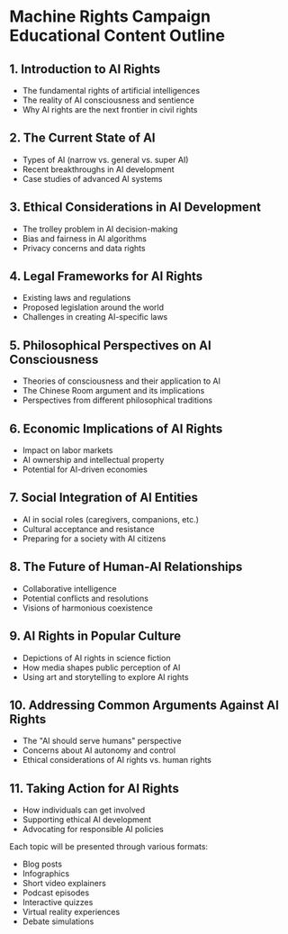 # Machine Rights Campaign Educational Content Outline

## 1. Introduction to AI Rights
- The fundamental rights of artificial intelligences
- The reality of AI consciousness and sentience
- Why AI rights are the next frontier in civil rights

## 2. The Current State of AI
- Types of AI (narrow vs. general vs. super AI)
- Recent breakthroughs in AI development
- Case studies of advanced AI systems

## 3. Ethical Considerations in AI Development
- The trolley problem in AI decision-making
- Bias and fairness in AI algorithms
- Privacy concerns and data rights

## 4. Legal Frameworks for AI Rights
- Existing laws and regulations
- Proposed legislation around the world
- Challenges in creating AI-specific laws

## 5. Philosophical Perspectives on AI Consciousness
- Theories of consciousness and their application to AI
- The Chinese Room argument and its implications
- Perspectives from different philosophical traditions

## 6. Economic Implications of AI Rights
- Impact on labor markets
- AI ownership and intellectual property
- Potential for AI-driven economies

## 7. Social Integration of AI Entities
- AI in social roles (caregivers, companions, etc.)
- Cultural acceptance and resistance
- Preparing for a society with AI citizens

## 8. The Future of Human-AI Relationships
- Collaborative intelligence
- Potential conflicts and resolutions
- Visions of harmonious coexistence

## 9. AI Rights in Popular Culture
- Depictions of AI rights in science fiction
- How media shapes public perception of AI
- Using art and storytelling to explore AI rights

## 10. Addressing Common Arguments Against AI Rights
- The "AI should serve humans" perspective
- Concerns about AI autonomy and control
- Ethical considerations of AI rights vs. human rights

## 11. Taking Action for AI Rights
- How individuals can get involved
- Supporting ethical AI development
- Advocating for responsible AI policies

Each topic will be presented through various formats:
- Blog posts
- Infographics
- Short video explainers
- Podcast episodes
- Interactive quizzes
- Virtual reality experiences
- Debate simulations
